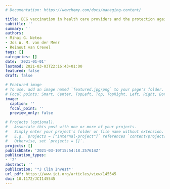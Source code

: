 ```yaml
---
# Documentation: https://wowchemy.com/docs/managing-content/

title: BCG vaccination in health care providers and the protection against COVID-19
subtitle: ''
summary: ''
authors:
- Mihai G. Netea
- Jos W. M. van der Meer
- Reinout van Crevel
tags: []
categories: []
date: '2021-01-01'
lastmod: 2021-03-03T22:16:43+01:00
featured: false
draft: false

# Featured image
# To use, add an image named `featured.jpg/png` to your page's folder.
# Focal points: Smart, Center, TopLeft, Top, TopRight, Left, Right, BottomLeft, Bottom, BottomRight.
image:
  caption: ''
  focal_point: ''
  preview_only: false

# Projects (optional).
#   Associate this post with one or more of your projects.
#   Simply enter your project's folder or file name without extension.
#   E.g. `projects = ["internal-project"]` references `content/project/deep-learning/index.md`.
#   Otherwise, set `projects = []`.
projects: []
publishDate: '2021-03-10T15:54:18.257614Z'
publication_types:
- '2'
abstract: ''
publication: '*J Clin Invest*'
url_pdf: https://www.jci.org/articles/view/145545
doi: 10.1172/JCI145545
---
```

